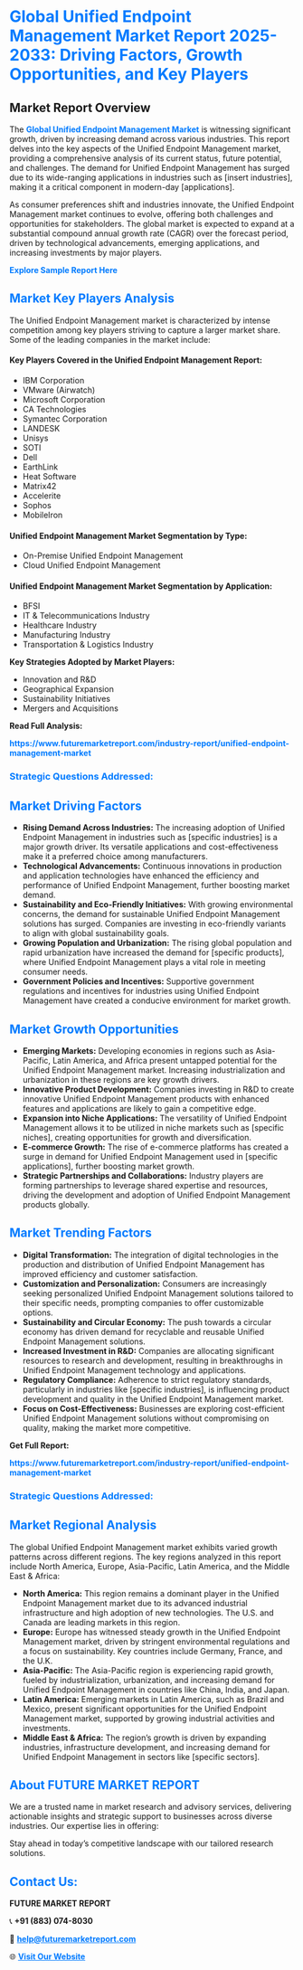 <h1 style="color: #007BFF;">Global Unified Endpoint Management Market Report 2025-2033: Driving Factors, Growth Opportunities, and Key Players</h1>

<section id="overview">
<h2>Market Report Overview</h2>
<p>The <a href="https://www.futuremarketreport.com/industry-report/unified-endpoint-management-market" style="color: #007BFF; text-decoration: none;"><strong>Global Unified Endpoint Management Market</strong></a> is witnessing significant growth, driven by increasing demand across various industries. This report delves into the key aspects of the Unified Endpoint Management market, providing a comprehensive analysis of its current status, future potential, and challenges. The demand for Unified Endpoint Management has surged due to its wide-ranging applications in industries such as [insert industries], making it a critical component in modern-day [applications].</p>
<p>As consumer preferences shift and industries innovate, the Unified Endpoint Management market continues to evolve, offering both challenges and opportunities for stakeholders. The global market is expected to expand at a substantial compound annual growth rate (CAGR) over the forecast period, driven by technological advancements, emerging applications, and increasing investments by major players.</p>
</section>

<section id="overview">
<p><a href="https://www.futuremarketreport.com/request-sample/reportId=105931" style="color: #007BFF; text-decoration: none;"><strong>Explore Sample Report Here</strong></a></p>
</section>

<section id="key-players">
<h2 style="color: #007BFF;">Market Key Players Analysis</h2>
<p>The Unified Endpoint Management market is characterized by intense competition among key players striving to capture a larger market share. Some of the leading companies in the market include:</p>
<h4>Key Players Covered in the Unified Endpoint Management Report:</h4>
<ul><li>IBM Corporation</li><li>VMware (Airwatch)</li><li>Microsoft Corporation</li><li>CA Technologies</li><li>Symantec Corporation</li><li>LANDESK</li><li>Unisys</li><li>SOTI</li><li>Dell</li><li>EarthLink</li><li>Heat Software</li><li>Matrix42</li><li>Accelerite</li><li>Sophos</li><li>MobileIron</li></ul>
<h4>Unified Endpoint Management Market Segmentation by Type:</h4>
<ul><li>On-Premise Unified Endpoint Management</li><li>Cloud Unified Endpoint Management</li></ul>

<h4>Unified Endpoint Management Market Segmentation by Application:</h4>
<ul><li>BFSI</li><li>IT &amp; Telecommunications Industry</li><li>Healthcare Industry</li><li>Manufacturing Industry</li><li>Transportation &amp; Logistics Industry</li></ul>
<p><strong>Key Strategies Adopted by Market Players:</strong></p>
<ul>
<li>Innovation and R&D</li>
<li>Geographical Expansion</li>
<li>Sustainability Initiatives</li>
<li>Mergers and Acquisitions</li>
</ul>
</section>

<section>
<p><strong>Read Full Analysis: </strong></p><a href="https://www.futuremarketreport.com/industry-report/unified-endpoint-management-market" style="color: #007BFF; text-decoration: none;"><strong>https://www.futuremarketreport.com/industry-report/unified-endpoint-management-market</strong></a>
<h3 style="color: #007BFF;">Strategic Questions Addressed:</h3>
</section>

<section id="driving-factors">
<h2 style="color: #007BFF;">Market Driving Factors</h2>
<ul>
<li><strong>Rising Demand Across Industries:</strong> The increasing adoption of Unified Endpoint Management in industries such as [specific industries] is a major growth driver. Its versatile applications and cost-effectiveness make it a preferred choice among manufacturers.</li>
<li><strong>Technological Advancements:</strong> Continuous innovations in production and application technologies have enhanced the efficiency and performance of Unified Endpoint Management, further boosting market demand.</li>
<li><strong>Sustainability and Eco-Friendly Initiatives:</strong> With growing environmental concerns, the demand for sustainable Unified Endpoint Management solutions has surged. Companies are investing in eco-friendly variants to align with global sustainability goals.</li>
<li><strong>Growing Population and Urbanization:</strong> The rising global population and rapid urbanization have increased the demand for [specific products], where Unified Endpoint Management plays a vital role in meeting consumer needs.</li>
<li><strong>Government Policies and Incentives:</strong> Supportive government regulations and incentives for industries using Unified Endpoint Management have created a conducive environment for market growth.</li>
</ul>
</section>

<section id="growth-opportunities">
<h2 style="color: #007BFF;">Market Growth Opportunities</h2>
<ul>
<li><strong>Emerging Markets:</strong> Developing economies in regions such as Asia-Pacific, Latin America, and Africa present untapped potential for the Unified Endpoint Management market. Increasing industrialization and urbanization in these regions are key growth drivers.</li>
<li><strong>Innovative Product Development:</strong> Companies investing in R&D to create innovative Unified Endpoint Management products with enhanced features and applications are likely to gain a competitive edge.</li>
<li><strong>Expansion into Niche Applications:</strong> The versatility of Unified Endpoint Management allows it to be utilized in niche markets such as [specific niches], creating opportunities for growth and diversification.</li>
<li><strong>E-commerce Growth:</strong> The rise of e-commerce platforms has created a surge in demand for Unified Endpoint Management used in [specific applications], further boosting market growth.</li>
<li><strong>Strategic Partnerships and Collaborations:</strong> Industry players are forming partnerships to leverage shared expertise and resources, driving the development and adoption of Unified Endpoint Management products globally.</li>
</ul>
</section>

<section id="trending-factors">
<h2 style="color: #007BFF;">Market Trending Factors</h2>
<ul>
<li><strong>Digital Transformation:</strong> The integration of digital technologies in the production and distribution of Unified Endpoint Management has improved efficiency and customer satisfaction.</li>
<li><strong>Customization and Personalization:</strong> Consumers are increasingly seeking personalized Unified Endpoint Management solutions tailored to their specific needs, prompting companies to offer customizable options.</li>
<li><strong>Sustainability and Circular Economy:</strong> The push towards a circular economy has driven demand for recyclable and reusable Unified Endpoint Management solutions.</li>
<li><strong>Increased Investment in R&D:</strong> Companies are allocating significant resources to research and development, resulting in breakthroughs in Unified Endpoint Management technology and applications.</li>
<li><strong>Regulatory Compliance:</strong> Adherence to strict regulatory standards, particularly in industries like [specific industries], is influencing product development and quality in the Unified Endpoint Management market.</li>
<li><strong>Focus on Cost-Effectiveness:</strong> Businesses are exploring cost-efficient Unified Endpoint Management solutions without compromising on quality, making the market more competitive.</li>
</ul>
</section>

<section>
<p><strong>Get Full Report: </strong></p><a href="https://www.futuremarketreport.com/industry-report/unified-endpoint-management-market" style="color: #007BFF; text-decoration: none;"><strong>https://www.futuremarketreport.com/industry-report/unified-endpoint-management-market</strong></a>
<h3 style="color: #007BFF;">Strategic Questions Addressed:</h3>
</section>


<section id="regional-analysis">
<h2 style="color: #007BFF;">Market Regional Analysis</h2>
<p>The global Unified Endpoint Management market exhibits varied growth patterns across different regions. The key regions analyzed in this report include North America, Europe, Asia-Pacific, Latin America, and the Middle East & Africa:</p>
<ul>
<li><strong>North America:</strong> This region remains a dominant player in the Unified Endpoint Management market due to its advanced industrial infrastructure and high adoption of new technologies. The U.S. and Canada are leading markets in this region.</li>
<li><strong>Europe:</strong> Europe has witnessed steady growth in the Unified Endpoint Management market, driven by stringent environmental regulations and a focus on sustainability. Key countries include Germany, France, and the U.K.</li>
<li><strong>Asia-Pacific:</strong> The Asia-Pacific region is experiencing rapid growth, fueled by industrialization, urbanization, and increasing demand for Unified Endpoint Management in countries like China, India, and Japan.</li>
<li><strong>Latin America:</strong> Emerging markets in Latin America, such as Brazil and Mexico, present significant opportunities for the Unified Endpoint Management market, supported by growing industrial activities and investments.</li>
<li><strong>Middle East & Africa:</strong> The region’s growth is driven by expanding industries, infrastructure development, and increasing demand for Unified Endpoint Management in sectors like [specific sectors].</li>
</ul>
</section>

<footer>
<h2 style="color: #007BFF;">About FUTURE MARKET REPORT</h2>
<p>We are a trusted name in market research and advisory services, delivering actionable insights and strategic support to businesses across diverse industries. Our expertise lies in offering:</p>

<p>Stay ahead in today’s competitive landscape with our tailored research solutions.</p>

<h2 style="color: #007BFF;">Contact Us:</h2>
<p><strong>FUTURE MARKET REPORT</strong></p>
<p>📞 <strong>+91 (883) 074-8030</strong></p>
<p>📧 <strong><a href="mailto:help@futuremarketreport.com" style="color: #007BFF;">help@futuremarketreport.com</a></strong></p>
<p>🌐 <strong><a href="https://www.futuremarketreport.com/" style="color: #007BFF;">Visit Our Website</a></strong></p>
</footer>